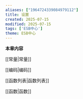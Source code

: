 ```yaml
---
aliases: ["1964724339084979112"]
title: 设置
created: 2025-07-15
modified: 2025-07-15
tags: ['ESB中心']
theme: ESB中心
---
```


**本章内容**

[[常量|常量]]

[[编码|编码]]

[[函数列表|函数列表]]

[[函数|函数]]